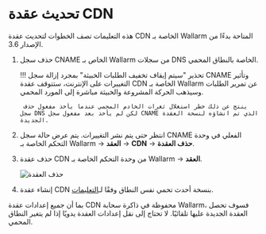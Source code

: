 # تحديث عقدة CDN

هذه التعليمات تصف الخطوات لتحديث عقدة CDN الخاصة بـ Wallarm المتاحة بدءًا من الإصدار 3.6.

1. حذف سجل CNAME الخاص بـ Wallarm من سجلات DNS الخاصة بالنطاق المحمي.

    !!! تحذير "سيتم إيقاف تخفيف الطلبات الخبيثة"
        بمجرد إزالة سجل CNAME وتأثير التغييرات على الإنترنت، ستتوقف عقدة CDN الخاصة بـ Wallarm عن تمرير الطلبات وسيذهب الحركة المشروعة والخبيثة مباشرة إلى المورد المحمي.

        ينتج عن ذلك خطر استغلال ثغرات الخادم المحمي عندما يأخذ مفعول حذف سجل DNS لكن لم يأخذ بعد مفعول سجل CNAME الذي تم انشاؤه لنسخة العقدة الجديدة.
1. انتظر حتى يتم نشر التغييرات. يتم عرض حالة سجل CNAME الفعلي في وحدة التحكم الخاصة بـ Wallarm → **العقد** → **CDN** → **حذف العقدة**.
1. حذف عقدة CDN من وحدة التحكم الخاصة بـ Wallarm → **العقد**.

    ![حذف العقدة](../images/user-guides/nodes/delete-cdn-node.png)
1. إنشاء عقدة CDN بنسخة أحدث تحمي نفس النطاق وفقًا لـ[التعليمات](../installation/cdn-node.md).

بما أن جميع إعدادات عقدة CDN محفوظة في ذاكرة سحابة Wallarm، فسوف تحصل العقدة الجديدة عليها تلقائيًا. لا تحتاج إلى نقل إعدادات العقدة يدويًا إذا لم يتغير النطاق المحمي.